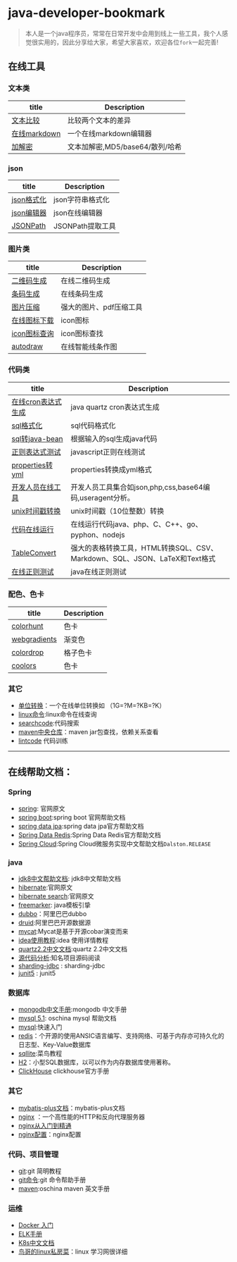# java-developer-bookmark
> 本人是一个java程序员，常常在日常开发中会用到线上一些工具，我个人感觉很实用的，因此分享给大家，希望大家喜欢，欢迎各位`fork`一起完善!

## 在线工具

### 文本类

| title      | Description |
| ----------- | ----------- |
| [文本比较](https://www.diffchecker.com/)      | 比较两个文本的差异       |
| [在线markdown](https://www.zybuluo.com/mdeditor) | 一个在线markdown编辑器 |
| [加解密](http://tool.chinaz.com/tools/textencrypt.aspx) |文本加解密,MD5/base64/散列/哈希 |


### json

| title      | Description |
| ----------- | ----------- |
| [json格式化](http://json.cn/)      | json字符串格式化       |
| [json编辑器](http://www.bejson.com/jsoneditoronline/) | json在线编辑器 |
| [JSONPath](https://www.rdtoc.com/tools/jsonpath) | JSONPath提取工具 |

### 图片类

| title | Description |
| --- | ----------- |
| [二维码生成](http://cli.im/) | 在线二维码生成 |
| [条码生成](http://www.qinms.com/webapp/barcode/index.aspx) | 在线条码生成 |
| [图片压缩](https://docsmall.com/) | 强大的图片、pdf压缩工具 |
| [在线图标下载](https://www.easyicon.net/) | icon图标 |
| [icon图标查询](http://www.iconfinder.com/) | icon图标查找 |
| [autodraw](https://www.autodraw.com/) | 在线智能线条作图 |

### 代码类

| title | Description |
| --- | ----------- |
| [在线cron表达式生成](http://cron.qqe2.com/) | java quartz cron表达式生成 |
| [sql格式化](http://tool.lu/sql/) | sql代码格式化 |
| [sql转java-bean](http://www.autojcode.com/code/sql2class.jsp#) | 根据输入的sql生成java代码 |
| [正则表达式测试](http://tool.chinaz.com/regex/) | javascript正则在线测试 |
| [properties转yml](http://www.toyaml.com/index.html) | properties转换成yml格式 |
| [开发人员在线工具](http://tool.lu/) | 开发人员工具集合如json,php,css,base64编码,useragent分析。 |
| [unix时间戳转换](http://tool.chinaz.com/Tools/unixtime.aspx) | unix时间戳（10位整数）转换 |
| [代码在线运行](http://tool.lu/coderunner/) | 在线运行代码java、php、C、C++、go、pyphon、nodejs |
| [TableConvert](https://tableconvert.com/) | 强大的表格转换工具，HTML转换SQL、CSV、Markdown、SQL、JSON、LaTeX和Text格式 |
| [在线正则测试](https://www.lddgo.net/string/regex) | java在线正则测试 |


### 配色、色卡

| title | Description |
| --- | ----------- |
| [colorhunt](https://www.colorhunt.co/) | 色卡 |
| [webgradients](https://webgradients.com/) | 渐变色 |
| [colordrop](https://colordrop.io/) | 格子色卡 |
| [coolors](https://coolors.co/palettes/trending) | 色卡 |



### 其它

- [单位转换](http://www.convertworld.com/zh-hans/)：一个在线单位转换如 （1G=?M=?KB=?K）
- [linux命令](http://man.linuxde.net/):linux命令在线查询
- [searchcode](https://searchcode.com/):代码搜索
- [maven中央仓库](https://mvnrepository.com/)：maven jar包查找，依赖关系查看
- [lintcode](https://www.lintcode.com/problem/?utm_source=sc-zhihu-mwy0626) 代码训练


---
## 在线帮助文档：

### Spring

- [spring](http://docs.spring.io/spring/docs/current/spring-framework-reference/htmlsingle/): 官网原文
- [spring boot](http://docs.spring.io/spring-boot/docs/2.0.0.BUILD-SNAPSHOT/reference/htmlsingle/):spring boot 官网帮助文档
- [spring data jpa](http://docs.spring.io/spring-data/jpa/docs/1.11.1.RELEASE/reference/html/):spring data jpa官方帮助文档
- [Spring Data Redis](http://docs.spring.io/spring-data/data-redis/docs/current/reference/html/):Spring Data Redis官方帮助文档
- [Spring Cloud](https://springcloud.cc/spring-cloud-dalston.html):Spring Cloud微服务实现中文帮助文档`Dalston.RELEASE`

### java

- [jdk8中文帮助文档](https://www.matools.com/api/java8): jdk8中文帮助文档
- [hibernate](https://docs.jboss.org/hibernate/orm/current/userguide/html_single/Hibernate_User_Guide.html):官网原文
- [hibernate search](https://docs.jboss.org/hibernate/stable/search/reference/en-US/html_single/):官网原文
- [freemarker](http://freemarker.foofun.cn/): java模板引挚
- [dubbo](http://dubbo.io/)：阿里巴巴dubbo
- [druid](https://github.com/alibaba/druid):阿里巴巴开源数据源
- [mycat](https://github.com/MyCATApache/Mycat-Server):Mycat是基于开源cobar演变而来
- [idea使用教程](https://github.com/judasn/IntelliJ-IDEA-Tutorial):idea 使用详情教程
- [quartz2.2中文文档](https://xuzongbao.gitbooks.io/quartz/content/):quartz 2.2中文文档
- [源代码分析](http://www.iocoder.cn/):知名项目源码阅读
- [sharding-jdbc](https://shardingsphere.apache.org/document/current/cn/overview/) : sharding-jdbc
- [junit5](https://doczhcn.gitbook.io/junit5/index/index-2/annotations) : junit5




### 数据库
- [mongodb中文手册](http://www.mongoing.com/docs/):mongodb 中文手册
- [mysql 5.1](http://tool.oschina.net/apidocs/apidoc?api=mysql-5.1-zh): oschina mysql 帮助文档
- [mysql](http://www.runoob.com/mysql/mysql-tutorial.html):快速入门
- [redis](http://www.redis.net.cn/order/)：个开源的使用ANSIC语言编写、支持网络、可基于内存亦可持久化的日志型、Key-Value数据库
- [sqllite](http://www.runoob.com/sqlite/sqlite-intro.html):菜鸟教程
- [H2](http://h2database.com/)：小型SQL数据库，以可以作为内存数据库使用著称。
- [ClickHouse](https://clickhouse.com/docs/zh/) clickhouse官方手册


### 其它
- [mybatis-plus文档](https://baomidou.gitee.io/mybatis-plus-doc/#/quick-start)：mybatis-plus文档
- [nginx](http://tool.oschina.net/apidocs/apidoc?api=nginx-zh) ：一个高性能的HTTP和反向代理服务器
- [nginx从入门到精通](http://tengine.taobao.org/book/index.html)
- [nginx配置](https://github.com/lebinh/nginx-conf)：nginx配置


### 代码、项目管理
- [git](http://www.runoob.com/manual/git-guide/):git 简明教程
- [git命令](https://git-scm.com/docs):git 命令帮助手册
- [maven](http://tool.oschina.net/apidocs/apidoc?api=maven-3.0.4%2Fguides):oschina maven 英文手册


### 运维
- [Docker 入门](https://yeasy.gitbooks.io/docker_practice/content/introduction/what.html)
- [ELK手册](https://anbc.gitbooks.io/elk-handbook/https://anbc.gitbooks.io/elk-handbook/ )
- [K8s中文文档](http://docs.kubernetes.org.cn/ )
- [鸟哥的linux私房菜](http://cn.linux.vbird.org/)：linux 学习网很详细

